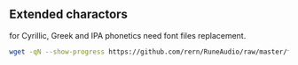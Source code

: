 Extended charactors
---

for Cyrillic, Greek and IPA phonetics need font files replacement.  
```sh
wget -qN --show-progress https://github.com/rern/RuneAudio/raw/master/font_extended/install.sh; chmod +x install.sh; ./install.sh
```
